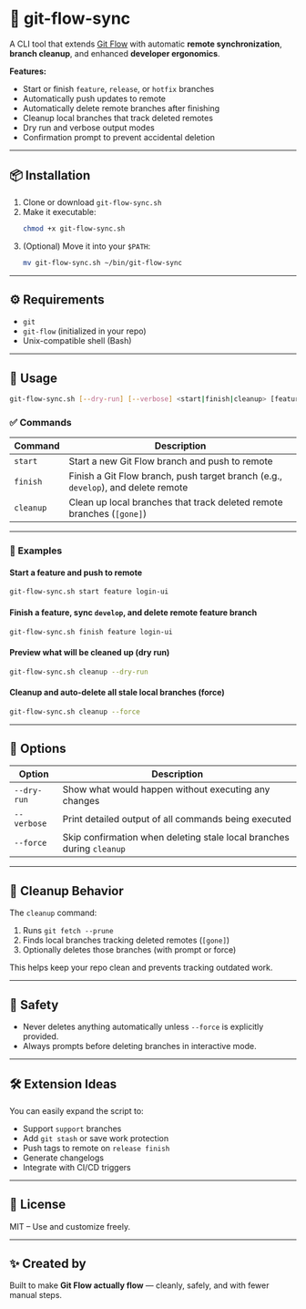 # 🚀 git-flow-sync

A CLI tool that extends [Git Flow](https://nvie.com/posts/a-successful-git-branching-model/) with automatic **remote synchronization**, **branch cleanup**, and enhanced **developer ergonomics**.

**Features:**

- Start or finish `feature`, `release`, or `hotfix` branches
- Automatically push updates to remote
- Automatically delete remote branches after finishing
- Cleanup local branches that track deleted remotes
- Dry run and verbose output modes
- Confirmation prompt to prevent accidental deletion

---

## 📦 Installation

1. Clone or download `git-flow-sync.sh`
2. Make it executable:
   ```bash
   chmod +x git-flow-sync.sh
   ```
3. (Optional) Move it into your `$PATH`:
   ```bash
   mv git-flow-sync.sh ~/bin/git-flow-sync
   ```

---

## ⚙️ Requirements

- `git`
- `git-flow` (initialized in your repo)
- Unix-compatible shell (Bash)

---

## 🔧 Usage

```bash
git-flow-sync.sh [--dry-run] [--verbose] <start|finish|cleanup> [feature|release|hotfix] <branch-name>
```

### ✅ Commands

| Command        | Description                                                                 |
|----------------|-----------------------------------------------------------------------------|
| `start`        | Start a new Git Flow branch and push to remote                              |
| `finish`       | Finish a Git Flow branch, push target branch (e.g., `develop`), and delete remote |
| `cleanup`      | Clean up local branches that track deleted remote branches (`[gone]`)       |

---

### 🔁 Examples

#### Start a feature and push to remote

```bash
git-flow-sync.sh start feature login-ui
```

#### Finish a feature, sync `develop`, and delete remote feature branch

```bash
git-flow-sync.sh finish feature login-ui
```

#### Preview what will be cleaned up (dry run)

```bash
git-flow-sync.sh cleanup --dry-run
```

#### Cleanup and auto-delete all stale local branches (force)

```bash
git-flow-sync.sh cleanup --force
```

---

## 🧩 Options

| Option        | Description                                                                 |
|---------------|-----------------------------------------------------------------------------|
| `--dry-run`   | Show what would happen without executing any changes                        |
| `--verbose`   | Print detailed output of all commands being executed                        |
| `--force`     | Skip confirmation when deleting stale local branches during `cleanup`       |

---

## 🧹 Cleanup Behavior

The `cleanup` command:

1. Runs `git fetch --prune`
2. Finds local branches tracking deleted remotes (`[gone]`)
3. Optionally deletes those branches (with prompt or force)

This helps keep your repo clean and prevents tracking outdated work.

---

## 🔐 Safety

- Never deletes anything automatically unless `--force` is explicitly provided.
- Always prompts before deleting branches in interactive mode.

---

## 🛠 Extension Ideas

You can easily expand the script to:

- Support `support` branches
- Add `git stash` or save work protection
- Push tags to remote on `release finish`
- Generate changelogs
- Integrate with CI/CD triggers

---

## 📄 License

MIT – Use and customize freely.

---

## ✨ Created by

Built to make **Git Flow actually flow** — cleanly, safely, and with fewer manual steps.
